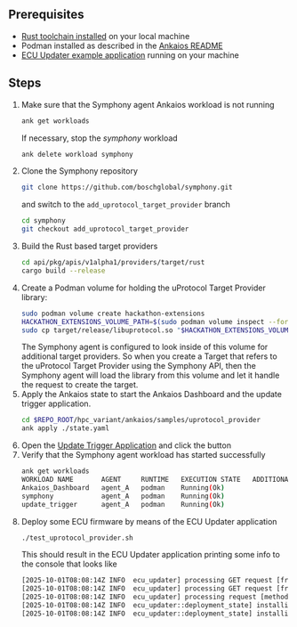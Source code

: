 ## Prerequisites

* [Rust toolchain installed](https://rustup.rs/) on your local machine
* Podman installed as described in the [Ankaios README](../../README.md)
* [ECU Updater example application](https://github.com/eclipse-uprotocol/symphony-target-example-rust) running on your machine

## Steps

1. Make sure that the Symphony agent Ankaios workload is not running
   ```bash
   ank get workloads
   ```
   If necessary, stop the _symphony_ workload
   ```bash
   ank delete workload symphony
   ```
2. Clone the Symphony repository
   ```bash
   git clone https://github.com/boschglobal/symphony.git
   ```
   and switch to the `add_uprotocol_target_provider` branch
   ```bash
   cd symphony
   git checkout add_uprotocol_target_provider
   ```
3. Build the Rust based target providers
   ```bash
   cd api/pkg/apis/v1alpha1/providers/target/rust
   cargo build --release
   ```
4. Create a Podman volume for holding the uProtocol Target Provider library:
   ```bash
   sudo podman volume create hackathon-extensions
   HACKATHON_EXTENSIONS_VOLUME_PATH=$(sudo podman volume inspect --format "{{ .Mountpoint }}" hackathon-extensions)
   sudo cp target/release/libuprotocol.so "$HACKATHON_EXTENSIONS_VOLUME_PATH"
   ```
   The Symphony agent is configured to look inside of this volume for additional target providers. So when you create a Target that refers to the uProtocol Target Provider using the Symphony API, then the Symphony agent will load the library from this volume and let it handle the request to create the target.
5. Apply the Ankaios state to start the Ankaios Dashboard and the update trigger application.
   ```bash
   cd $REPO_ROOT/hpc_variant/ankaios/samples/uprotocol_provider
   ank apply ./state.yaml
   ```
6. Open the [Update Trigger Application](http://localhost:5500) and click the button
7. Verify that the Symphony agent workload has started successfully
   ```bash
   ank get workloads
   WORKLOAD NAME       AGENT     RUNTIME   EXECUTION STATE   ADDITIONAL INFO
   Ankaios_Dashboard   agent_A   podman    Running(Ok)                      
   symphony            agent_A   podman    Running(Ok)                      
   update_trigger      agent_A   podman    Running(Ok)  
   ```
8. Deploy some ECU firmware by means of the ECU Updater application
   ```bash
   ./test_uprotocol_provider.sh
   ```
   This should result in the ECU Updater application printing some info to the console that looks like
   ```bash
   [2025-10-01T08:08:14Z INFO  ecu_updater] processing GET request [from: up://symphony/DA00/1/0]
   [2025-10-01T08:08:14Z INFO  ecu_updater] processing GET request [from: up://symphony/DA00/1/0]
   [2025-10-01T08:08:14Z INFO  ecu_updater] processing request [method: up://ecu-updater.app/A100/1/2, from: up://symphony/DA00/1/0]
   [2025-10-01T08:08:14Z INFO  ecu_updater::deployment_state] installing firmware [name: Engine Controller, FW Image: "https://acme.io/fw/engine-control-1.45.img"]
   [2025-10-01T08:08:14Z INFO  ecu_updater::deployment_state] installing firmware [name: Telematics Unit, FW Image: "https://non-existent.io/fw/telematics-unit-2.0.img"]
   ```
